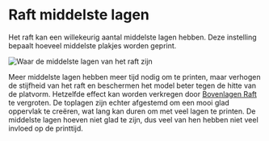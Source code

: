 Raft middelste lagen
====
Het raft kan een willekeurig aantal middelste lagen hebben. Deze instelling bepaalt hoeveel middelste plakjes worden geprint.

![Waar de middelste lagen van het raft zijn](../../../articles/images/raft_dimensions_simplified.svg)

Meer middelste lagen hebben meer tijd nodig om te printen, maar verhogen de stijfheid van het raft en beschermen het model beter tegen de hitte van de platvorm. Hetzelfde effect kan worden verkregen door [Bovenlagen Raft](raft_surface_layers.md) te vergroten. De toplagen zijn echter afgestemd om een ​​mooi glad oppervlak te creëren, wat lang kan duren om met veel lagen te printen. De middelste lagen hoeven niet glad te zijn, dus veel van hen hebben niet veel invloed op de printtijd.
